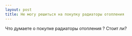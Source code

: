 ```yaml
---
layout: post 
title: Не могу решиться на покупку радиаторы отопления 
--- 
```

Что думаете о покупке радиаторы отопления ? Стоит ли?